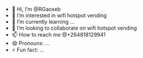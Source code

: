 - 👋 Hi, I’m @RGaoseb
- 👀 I’m interested in wifi hotspot vending
- 🌱 I’m currently learning ...
- 💞️ I’m looking to collaborate on wifi hotspot vending
- 📫 How to reach me @+264818129941
- 😄 Pronouns: ...
- ⚡ Fun fact: ...

<!---
RGaoseb/RGaoseb is a ✨ special ✨ repository because its `README.md` (this file) appears on your GitHub profile.
You can click the Preview link to take a look at your changes.
--->
